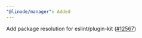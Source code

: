 ```yaml
---
"@linode/manager": Added
---
```


Add package resolution for eslint/plugin-kit ([#12567](https://github.com/linode/manager/pull/12567))
